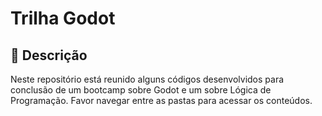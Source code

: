 # Trilha Godot

## 📒 Descrição
Neste repositório está reunido alguns códigos desenvolvidos para conclusão de um bootcamp sobre Godot e um sobre Lógica de Programação. 
Favor navegar entre as pastas para acessar os conteúdos.
